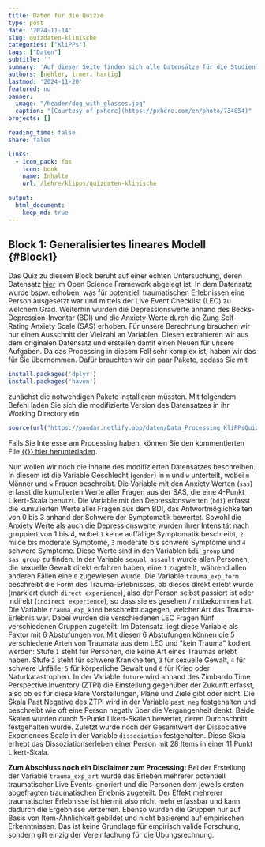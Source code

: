 ```yaml
---
title: Daten für die Quizze
type: post
date: '2024-11-14'
slug: quizdaten-klinische
categories: ["KliPPs"]
tags: ["Daten"]
subtitle: ''
summary: 'Auf dieser Seite finden sich alle Datensätze für die Studienleistungen in KliPPsMSc5a. Die Quizze finden sich auf der Lernplattform moodle und sind nur für die Teilnehmenden des Moduls zugänglich.'
authors: [nehler, irmer, hartig]
lastmod: '2024-11-20'
featured: no 
banner:
  image: "/header/dog_with_glasses.jpg"
  caption: "[Courtesy of pxhere](https://pxhere.com/en/photo/734854)"
projects: []

reading_time: false 
share: false

links:
  - icon_pack: fas
    icon: book
    name: Inhalte
    url: /lehre/klipps/quizdaten-klinische

output:
  html_document:
    keep_md: true
---
```







## Block 1: Generalisiertes lineares Modell {#Block1}

Das Quiz zu diesem Block beruht auf einer echten Untersuchung, deren Datensatz [hier](https://osf.io/a9vun/) im Open Science Framework abgelegt ist. In dem Datensatz wurde bspw. erhoben, was für potenziell traumatischen Erlebnissen eine Person ausgesetzt war und mittels der Live Event Checklist (LEC) zu welchem Grad. Weiterhin wurden die Depressionswerte anhand des Becks-Depression-Inventar (BDI) und die Anxiety-Werte durch die Zung Self-Rating Anxiety Scale (SAS) erhoben. Für unsere Berechnung brauchen wir nur einen Ausschnitt der Vielzahl an Variablen. Diesen extrahieren wir aus dem originalen Datensatz und erstellen damit einen Neuen für unsere Aufgaben. Da das Processing in diesem Fall sehr komplex ist, haben wir das für Sie übernommen. Dafür brauchten wir ein paar Pakete, sodass Sie mit


``` r
install.packages('dplyr')
install.packages('haven')
```

zunächst die notwendigen Pakete installieren müssten. Mit folgendem Befehl laden Sie sich die modifizierte Version des Datensatzes in ihr Working Directory ein.


``` r
source(url("https://pandar.netlify.app/daten/Data_Processing_KliPPsQuiz1.R"))
```

Falls Sie Interesse am Processing haben, können Sie den kommentierten File [{{<icon name = "download" pack = "fas">}} hier herunterladen](/daten/Data_Processing_KliPPsQuiz1.R).

Nun wollen wir noch die Inhalte des modifizierten Datensatzes beschreiben. In diesem ist die Variable Geschlecht (`gender`) in `m` und `w` unterteilt, wobei `m` Männer und `w` Frauen beschreibt. Die Variable mit den Anxiety Werten (`sas`) erfasst die kumulierten Werte aller Fragen aus der SAS, die eine 4-Punkt Likert-Skala benutzt. Die Variable mit den Depressionswerten (`bdi`) erfasst die kumulierten Werte aller Fragen aus dem BDI, das Antwortmöglichkeiten von 0 bis 3 anhand der Schwere der Symptomatik bewertet. Sowohl die Anxiety Werte als auch die Depressionswerte wurden ihrer Intensität nach gruppiert von 1 bis 4, wobei `1` keine auffällige Symptomatik beschreibt, `2` milde bis moderate Symptome, `3` moderate bis schwere Symptome und `4` schwere Symptome. Diese Werte sind in den Variablen `bdi_group` und `sas_group` zu finden. In der Variable `sexual_assault` wurde allen Personen, die sexuelle Gewalt direkt erfahren haben, eine `1` zugeteilt, während allen anderen Fällen eine `0` zugewiesen wurde. Die Variable `trauma_exp_form` beschreibt die Form des Trauma-Erlebnisses, ob dieses direkt erlebt wurde (markiert durch `direct experience`), also der Person selbst passiert ist oder indirekt (`indirect experience`), so dass sie es gesehen / mitbekommen hat. Die Variable `trauma_exp_kind` beschreibt dagegen, welcher Art das Trauma-Erlebnis war. Dabei wurden die verschiedenen LEC Fragen fünf verschiedenen Gruppen zugeteilt. Im Datensatz liegt diese Variable als Faktor mit 6 Abstufungen vor. Mit diesen 6 Abstufungen können die 5 verschiedene Arten von Traumata aus dem LEC und "kein Trauma" kodiert werden: Stufe `1` steht für Personen, die keine Art eines Traumas erlebt haben. Stufe `2` steht für schwere Krankheiten, `3` für sexuelle Gewalt, `4` für schwere Unfälle, `5` für körperliche Gewalt und `6` für Krieg oder Naturkatastrophen. In der Variable `future` wird anhand des Zimbardo Time Perspective Inventory (ZTPI) die Einstellung gegenüber der Zukunft erfasst, also ob es für diese klare Vorstellungen, Pläne und Ziele gibt oder nicht. Die Skala Past Negative des ZTPI wird in der Variable `past_neg` festgehalten und beschreibt wie oft eine Person negativ über die Vergangenheit denkt. Beide Skalen wurden durch 5-Punkt Likert-Skalen bewertet, deren Durchschnitt festgehalten wurde. Zuletzt wurde noch der Gesamtwert der Dissociative Experiences Scale in der Variable `dissociation` festgehalten. Diese Skala erhebt das Dissoziationserleben einer Person mit 28 Items in einer 11 Punkt Likert-Skala.

**Zum Abschluss noch ein Disclaimer zum Processing:** Bei der Erstellung der Variable `trauma_exp_art` wurde das Erleben mehrerer potentiell traumatischer Live Events ignoriert und die Personen dem jeweils ersten abgefragten traumatischen Erlebnis zugeteilt. Der Effekt mehrerer traumatischer Erlebnisse ist hiermit also nicht mehr erfassbar und kann dadurch die Ergebnisse verzerren. Ebenso wurden die Gruppen nur auf Basis von Item-Ähnlichkeit gebildet und nicht basierend auf empirischen Erkenntnissen. Das ist keine Grundlage für empirisch valide Forschung, sondern gilt einzig der Vereinfachung für die Übungsrechnung.

